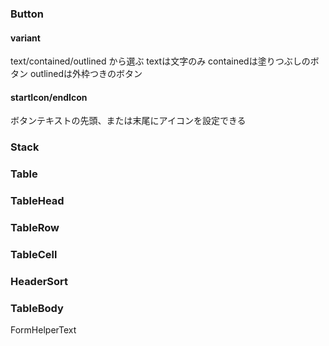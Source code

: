 ### Button
#### variant
text/contained/outlined
から選ぶ
textは文字のみ
containedは塗りつぶしのボタン
outlinedは外枠つきのボタン

#### startIcon/endIcon
ボタンテキストの先頭、または末尾にアイコンを設定できる
### Stack

### Table

### TableHead

### TableRow

### TableCell

### HeaderSort

### TableBody


FormHelperText